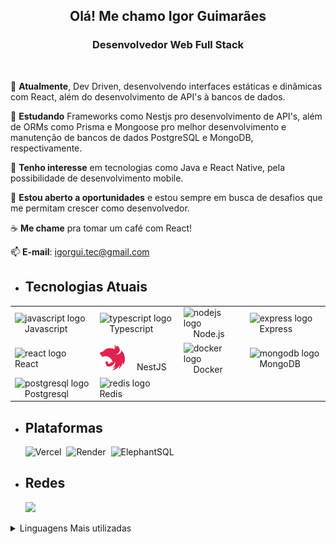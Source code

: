 
<h2 class="title" align="center">Olá! Me chamo Igor Guimarães</h2>
<h3 align="center">Desenvolvedor Web Full Stack</h3>
<br>

💼 **Atualmente**, Dev Driven, desenvolvendo interfaces estáticas e dinâmicas com React, além do desenvolvimento de API's à bancos de dados.



📜 **Estudando** Frameworks como Nestjs pro desenvolvimento de API's, além de ORMs como Prisma e Mongoose pro melhor desenvolvimento e manutenção de bancos de dados PostgreSQL e MongoDB, respectivamente.

🔭 **Tenho interesse** em tecnologias como Java e React Native, pela possibilidade de desenvolvimento mobile.

🚀 **Estou aberto a oportunidades** e estou sempre em busca de desafios que me permitam crescer como desenvolvedor.

☕ **Me chame** pra tomar um café com React!

📫 **E-mail**: igorgui.tec@gmail.com


- <h2>Tecnologias Atuais</h2>
<table>
  <tbody>
    <tr>
      <td>
        <img
          src="https://cdn.jsdelivr.net/gh/devicons/devicon/icons/javascript/javascript-original.svg"
          height="40"
          alt="javascript logo"
        />
        <img width="12" /> Javascript
      </td>
      <td>
        <img
          src="https://cdn.jsdelivr.net/gh/devicons/devicon/icons/typescript/typescript-original.svg"
          height="40"
          alt="typescript logo"
        />
        <img width="12" /> Typescript
      </td>
      <td>
        <img
          src="https://cdn.jsdelivr.net/gh/devicons/devicon/icons/nodejs/nodejs-original.svg"
          height="40"
          alt="nodejs logo"
        />
        <img width="12" /> Node.js
      </td>
      <td>
        <img
          src="https://skillicons.dev/icons?i=express"
          height="40"
          alt="express logo"
        />
        <img width="12" /> Express
      </td>
    </tr>
    <tr>
      <td>
        <img
          src="https://cdn.jsdelivr.net/gh/devicons/devicon/icons/react/react-original.svg"
          height="40"
          alt="react logo"
        />
        <img width="12" /> React
      </td>
      <td>
        <img
          src="https://raw.githubusercontent.com/devicons/devicon/master/icons/nestjs/nestjs-plain.svg"
          alt="nestjs"
          width="40"
          height="40"
        />
        <img width="12" /> NestJS
      </td>
      <td>
        <img
          src="https://cdn.jsdelivr.net/gh/devicons/devicon/icons/docker/docker-original.svg"
          height="40"
          alt="docker logo"
        />
        <img width="12" /> Docker
      </td>  
      <td>
        <img
          src="https://cdn.jsdelivr.net/gh/devicons/devicon/icons/mongodb/mongodb-original.svg"
          height="40"
          alt="mongodb logo"
        />
        <img width="12" /> MongoDB
      </td>
    </tr>
    <tr>
      <td>
        <img
          src="https://cdn.jsdelivr.net/gh/devicons/devicon/icons/postgresql/postgresql-original.svg"
          height="40"
          alt="postgresql logo"
        />
        <img width="12" /> Postgresql
      </td>
      <td>
        <img
          src="https://cdn.jsdelivr.net/gh/devicons/devicon/icons/redis/redis-original.svg"
          height="40"
          alt="redis logo"
        />
        <img width="12" /> Redis
      </td>
    </tr>
  </tbody>
</table>

- <h2>Plataformas</h2>

  ![Vercel](https://img.shields.io/badge/-Vercel-000?style=for-the-badge&logo=vercel)&nbsp;
  ![Render](https://img.shields.io/badge/-Render-000?style=for-the-badge&logo=render)&nbsp;
  ![ElephantSQL](https://img.shields.io/badge/-ElephantSQL-000?style=for-the-badge&logo=render)&nbsp;

- <h2>Redes</h2>
  <a href="linkedin.com/in/igorgui-tech/"><img src="https://img.shields.io/badge/-LinkedIn-000?style=for-the-badge&logo=linkedin&logoColor=blue" target="_blank"></a>&nbsp;
<details>
  <summary>Linguagens Mais utilizadas</summary>
<br>
  <img height="172em" alt="Igor's GitHub Top Languages" src="https://github-readme-stats.vercel.app/api/top-langs/?username=igor-gui&layout=compact&langs_count=10&theme=dark&bg_color"/>
</details>
